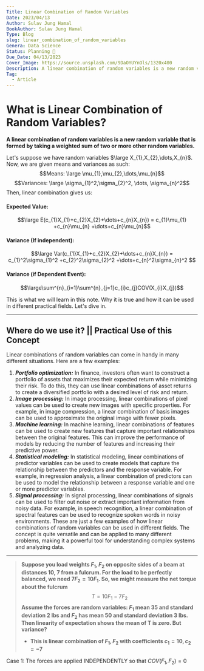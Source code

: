```yaml
---
Title: Linear Combination of Random Variables
Date: 2023/04/13
Author: Sulav Jung Hamal
BookAuthor: Sulav Jung Hamal
Type: Blog
slug: linear_combination_of_random_variables
Genera: Data Science 
Status: Planning 🔗
Due_Date: 04/13/2023
Cover_Image: https://source.unsplash.com/9DaOYUYnOls/1320x400
Description: A linear combination of random variables is a new random variable that is formed by taking a weighted sum of two or more other random variables.
Tag:
  - Article
---
```


# What is Linear Combination of Random Variables?
**A linear combination of random variables is a new random variable that is formed by taking a weighted sum of two or more other random variables.**

Let's suppose we have random variables $\large X_{1},X_{2},\dots,X_{n}$. Now, we are given means and variances as such: 
$$Means: \large \mu_{1},\mu_{2},\dots,\mu_{n}$$
$$Variances: \large \sigma_{1}^2,\sigma_{2}^2, \dots, \sigma_{n}^2$$
Then, linear combination gives us:
#### Expected Value:
$$\large E(c_{1}X_{1}+c_{2}X_{2}+\dots+c_{n}X_{n}) = c_{1}\mu_{1} +c_{n}\mu_{n} +\dots+c_{n}\mu_{n}$$
#### Variance (If independent):
$$\large Var(c_{1}X_{1}+c_{2}X_{2}+\dots+c_{n}X_{n}) = c_{1}^2\sigma_{1}^2 +c_{2}^2\sigma_{2}^2 +\dots+c_{n}^2\sigma_{n}^2   $$
#### Variance (if Dependent Event): 
$$\large\sum^{n}_{i=1}\sum^{n}_{j=1}c_{i}c_{j}COV(X_{i}X_{j})$$

This is what we will learn in this note. Why it is true and how it can be used in different practical fields. Let's dive in. 

---
## Where do we use it? || Practical Use of this Concept 
Linear combinations of random variables can come in handy in many different situations. Here are a few examples:
1.  ***Portfolio optimization:*** In finance, investors often want to construct a portfolio of assets that maximizes their expected return while minimizing their risk. To do this, they can use linear combinations of asset returns to create a diversified portfolio with a desired level of risk and return.
2.  ***Image processing:*** In image processing, linear combinations of pixel values can be used to create new images with specific properties. For example, in image compression, a linear combination of basis images can be used to approximate the original image with fewer pixels.
3.  ***Machine learning:*** In machine learning, linear combinations of features can be used to create new features that capture important relationships between the original features. This can improve the performance of models by reducing the number of features and increasing their predictive power.
4.  ***Statistical modeling:*** In statistical modeling, linear combinations of predictor variables can be used to create models that capture the relationship between the predictors and the response variable. For example, in regression analysis, a linear combination of predictors can be used to model the relationship between a response variable and one or more predictor variables.
5.  ***Signal processing:*** In signal processing, linear combinations of signals can be used to filter out noise or extract important information from noisy data. For example, in speech recognition, a linear combination of spectral features can be used to recognize spoken words in noisy environments.
These are just a few examples of how linear combinations of random variables can be used in different fields. The concept is quite versatile and can be applied to many different problems, making it a powerful tool for understanding complex systems and analyzing data.

---
> **Suppose you load weights $F_{1}, F_{2}$ on opposite sides of a beam at distances 10, 7 from a fulcrum. For the load to be perfectly balanced, we need $7F_{2}= 10F_{1}$. So, we might measure the net torque about the fulcrum**
> $$
>T = 10F_{1} - 7F_{2}
>$$
>**Assume the forces are random variables: $F_{1}$ mean 35 and standard deviation 2 lbs and $F_{2}$ has mean 50 and standard deviation 3 lbs. Then linearity of expectation shows the mean of T is zero. But variance?** 
> - **This is linear combination of $F_{1}, F_{2}$ with coefficients $c_{1} = 10, c_{2} = -7$**

Case 1: The forces are applied INDEPENDENTLY so that $COV(F_{1}, F_{2}) = 0$ 
